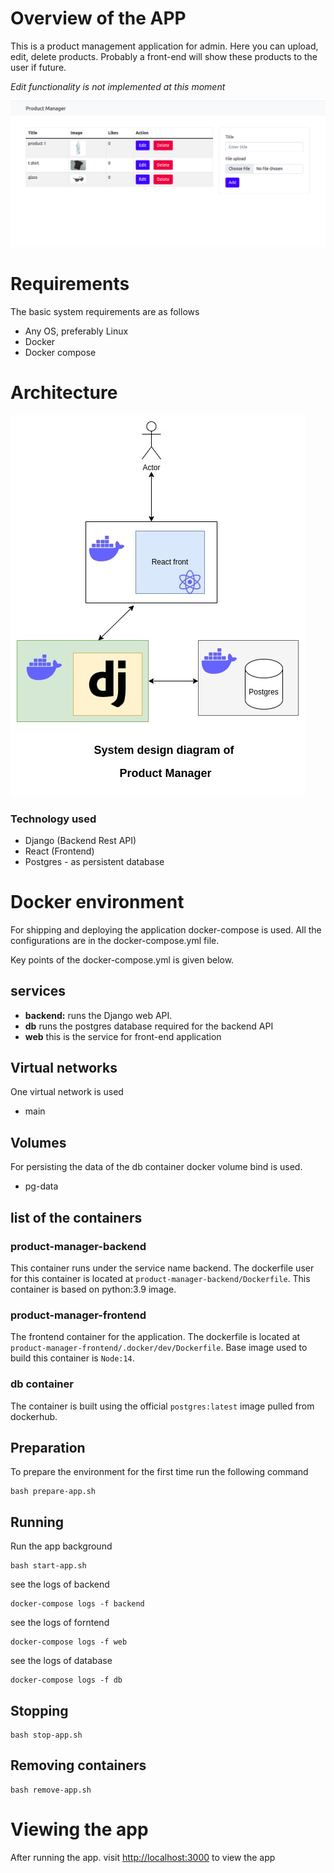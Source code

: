 # Overview of the APP

This is a product management application for admin. Here you can upload, edit, delete products. Probably a front-end
will show these products to the user if future.

*Edit functionality is not implemented at this moment*

![homepage](images/product-manager-homepage.png?raw=true "System Architecture")

# Requirements

The basic system requirements are as follows

- Any OS, preferably Linux
- Docker
- Docker compose

# Architecture

![System design diagram](images/product-manager.jpg?raw=true "System Architecture")

### Technology used

- Django (Backend Rest API)
- React (Frontend)
- Postgres - as persistent database

# Docker environment

For shipping and deploying the application docker-compose is used. All the configurations are in the docker-compose.yml
file.

Key points of the docker-compose.yml is given below.

## services

- **backend:** runs the Django web API.
- **db** runs the postgres database required for the backend API
- **web** this is the service for front-end application

## Virtual networks

One virtual network is used

- main

## Volumes

For persisting the data of the db container docker volume bind is used.

- pg-data

## list of the containers

### product-manager-backend

This container runs under the service name backend. The dockerfile user for this container is located
at `product-manager-backend/Dockerfile`. This container is based on python:3.9 image.

### product-manager-frontend

The frontend container for the application. The dockerfile is located
at `product-manager-frontend/.docker/dev/Dockerfile`. Base image used to build this container is `Node:14`.

### db container

The container is built using the official `postgres:latest` image pulled from dockerhub.

## Preparation

To prepare the environment for the first time run the following command

```shell
bash prepare-app.sh
```

## Running

Run the app background

```shell
bash start-app.sh
```

see the logs of backend

```
docker-compose logs -f backend
```

see the logs of forntend

```
docker-compose logs -f web
```

see the logs of database

```
docker-compose logs -f db
```

## Stopping

```shell
bash stop-app.sh
```

## Removing containers

```shell
bash remove-app.sh
```

# Viewing the app

After running the app. visit [http://localhost:3000](http://localhost:3000) to view the app
